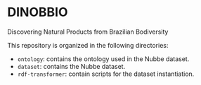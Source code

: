 # DINOBBIO
Discovering Natural Products from Brazilian Bodiversity

This repository is organized in the following directories:

* ``ontology``: contains the ontology used in the Nubbe dataset.
* ``dataset``: contains the Nubbe dataset.
* ``rdf-transformer``: contain scripts for the dataset instantiation.
